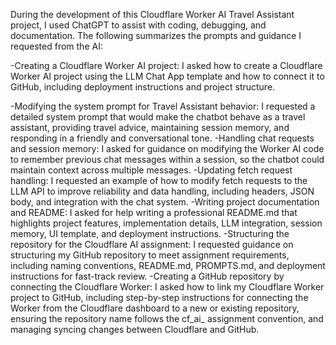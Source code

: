 During the development of this Cloudflare Worker AI Travel Assistant project, I used ChatGPT to assist with coding, debugging, and documentation. The following summarizes the prompts and guidance I requested from the AI:

-Creating a Cloudflare Worker AI project:
  I asked how to create a Cloudflare Worker AI project using the LLM Chat App template and how to connect it to GitHub, including deployment instructions and project structure.

-Modifying the system prompt for Travel Assistant behavior:
  I requested a detailed system prompt that would make the chatbot behave as a travel assistant, providing travel advice, maintaining session memory, and responding in a friendly and conversational tone.
-Handling chat requests and session memory:
  I asked for guidance on modifying the Worker AI code to remember previous chat messages within a session, so the chatbot could maintain context across multiple messages.
-Updating fetch request handling:
  I requested an example of how to modify fetch requests to the LLM API to improve reliability and data handling, including headers, JSON body, and integration with the chat system.
-Writing project documentation and README:
  I asked for help writing a professional README.md that highlights project features, implementation details, LLM integration, session memory, UI template, and deployment instructions.
-Structuring the repository for the Cloudflare AI assignment:
  I requested guidance on structuring my GitHub repository to meet assignment requirements, including naming conventions, README.md, PROMPTS.md, and deployment instructions for fast-track review.
-Creating a GitHub repository by connecting the Cloudflare Worker:
  I asked how to link my Cloudflare Worker project to GitHub, including step-by-step instructions for connecting the Worker from the Cloudflare dashboard to a new or existing repository, ensuring the repository name follows the cf_ai_ assignment convention, and managing syncing changes between Cloudflare and GitHub.
